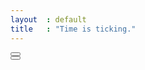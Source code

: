 ```yaml
---
layout  : default
title   : "Time is ticking."
---
```


<div class="container flex column flex-child stretch">
    <div class="row flex centered justified-c flex-child stretch">
        <button class="btn round app-button xl"></button>
    </div>
    <div class="settings flex centered justified-c">
        <button class="btn round">
        <i class="fa fa-cog"></i>
        <div class="ripples buttonRipples"><span class="ripplesCircle"></span></div>
        </button>
    </div>
</div>